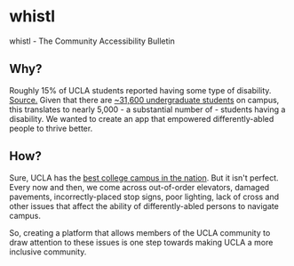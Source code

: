 # whistl
whistl - The Community Accessibility Bulletin

## Why?

Roughly 15% of UCLA students reported having some type of disability. [Source.](https://sairo.ucla.edu/file/4317cf06-d7d3-4464-95f6-dde3786e7820)
Given that there are [~31,600 undergraduate students](https://www.ucla.edu/about/facts-and-figures) on campus, this translates to nearly 5,000 - a substantial number of - students having a disability. We wanted to create an app that empowered differently-abled people to thrive better.

## How?

Sure, UCLA has the [best college campus in the nation](https://www.niche.com/colleges/search/best-college-campuses/). But it isn't perfect. Every now and then, we come across out-of-order elevators, damaged pavements, incorrectly-placed stop signs, poor lighting, lack of cross and other issues that affect the ability of differently-abled persons to navigate campus.

So, creating a platform that allows members of the UCLA community to draw attention to these issues is one step towards making UCLA a more inclusive community.

